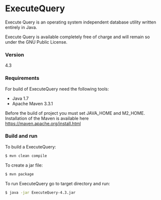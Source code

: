 # ExecuteQuery

Execute Query is an operating system independent database utility written entirely in Java.

Execute Query is available completely free of charge and will remain so under the GNU Public License.

### Version
4.3

### Requirements

For build of ExecuteQuery need the following tools:

* Java 1.7
* Apache Maven 3.3.1

Before the build of project you must set JAVA_HOME and M2_HOME.
Installation of the Maven is available here https://maven.apache.org/install.html

### Build and run

To build a ExecuteQuery:

```sh
$ mvn clean compile
```

To create a jar file:

```sh
$ mvn package
```

To run ExecuteQuery go to target directory and run:

```sh
$ java -jar ExecuteQuery-4.3.jar
```